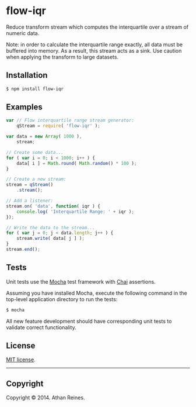 flow-iqr
========

Reduce transform stream which computes the interquartile over a stream of numeric data.

Note: in order to calculate the interquartile range exactly, all data must be buffered into memory. As a result, this stream acts as a sink. Use caution when applying the transform to large datasets.


## Installation

``` bash
$ npm install flow-iqr
```


## Examples

``` javascript
var // Flow interquartile range stream generator:
	qStream = require( 'flow-iqr' );

var data = new Array( 1000 ),
	stream;

// Create some data...
for ( var i = 0; i < 1000; i++ ) {
	data[ i ] = Math.round( Math.random() * 100 );
}

// Create a new stream:
stream = qStream()
	.stream();

// Add a listener:
stream.on( 'data', function( iqr ) {
	console.log( 'Interquartile Range: ' + iqr );
});

// Write the data to the stream...
for ( var j = 0; j < data.length; j++ ) {
	stream.write( data[ j ] );
}
stream.end();
```

## Tests

Unit tests use the [Mocha](http://visionmedia.github.io/mocha) test framework with [Chai](http://chaijs.com) assertions.

Assuming you have installed Mocha, execute the following command in the top-level application directory to run the tests:

``` bash
$ mocha
```

All new feature development should have corresponding unit tests to validate correct functionality.


## License

[MIT license](http://opensource.org/licenses/MIT). 


---
## Copyright

Copyright &copy; 2014. Athan Reines.

